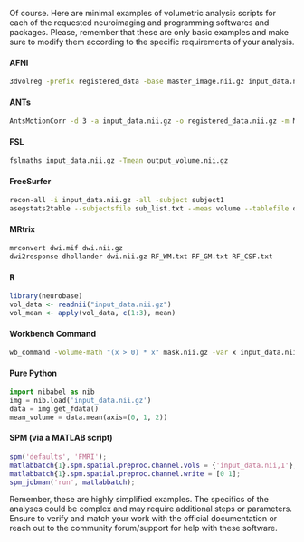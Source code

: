 Of course. Here are minimal examples of volumetric analysis scripts for each of the requested neuroimaging and programming softwares and packages. Please, remember that these are only basic examples and make sure to modify them according to the specific requirements of your analysis.

#### AFNI
```bash
3dvolreg -prefix registered_data -base master_image.nii.gz input_data.nii.gz
```
#### ANTs
```bash
AntsMotionCorr -d 3 -a input_data.nii.gz -o registered_data.nii.gz -m MI[background.nii.gz, input_data.nii.gz, 1, 32]
```
#### FSL
```bash
fslmaths input_data.nii.gz -Tmean output_volume.nii.gz
```
#### FreeSurfer
```bash
recon-all -i input_data.nii.gz -all -subject subject1
asegstats2table --subjectsfile sub_list.txt --meas volume --tablefile output_table.txt
```
#### MRtrix
```bash
mrconvert dwi.mif dwi.nii.gz
dwi2response dhollander dwi.nii.gz RF_WM.txt RF_GM.txt RF_CSF.txt
```
#### R
```R
library(neurobase)
vol_data <- readnii("input_data.nii.gz")
vol_mean <- apply(vol_data, c(1:3), mean)
```
#### Workbench Command
```bash
wb_command -volume-math "(x > 0) * x" mask.nii.gz -var x input_data.nii.gz
```
#### Pure Python
```python
import nibabel as nib
img = nib.load('input_data.nii.gz')
data = img.get_fdata()
mean_volume = data.mean(axis=(0, 1, 2))
```
#### SPM (via a MATLAB script)
```MATLAB
spm('defaults', 'FMRI');
matlabbatch{1}.spm.spatial.preproc.channel.vols = {'input_data.nii,1'};
matlabbatch{1}.spm.spatial.preproc.channel.write = [0 1];
spm_jobman('run', matlabbatch);
```
Remember, these are highly simplified examples. The specifics of the analyses could be complex and may require additional steps or parameters. Ensure to verify and match your work with the official documentation or reach out to the community forum/support for help with these software.